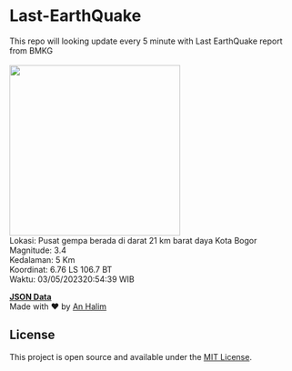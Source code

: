 # Last-EarthQuake
This repo will looking update every 5 minute with Last EarthQuake report from BMKG
<br>
<br>
<img src="https://static.bmkg.go.id/20230503205439.mmi.jpg?74061ss4ujy0qok3lvt0922" width="300"/>
<br>
Lokasi: Pusat gempa berada di darat 21 km barat daya Kota Bogor <br>
Magnitude: 3.4 <br>
Kedalaman: 5 Km <br>
Koordinat: 6.76 LS 106.7 BT <br>
Waktu: 03/05/202320:54:39 WIB <br>

<a href="./data/data.json">**JSON Data**</a>
<br>
Made with ❤️ by <a href="https://github.com/an-halim">An Halim</a>
## License

This project is open source and available under the [MIT License](LICENSE).

